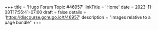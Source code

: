 +++
title = 'Hugo Forum Topic #46957'
linkTitle = 'Home'
date = 2023-11-03T17:55:41-07:00
draft = false
details = 'https://discourse.gohugo.io/t/46957'
description = "Images relative to a page bundle"
+++
